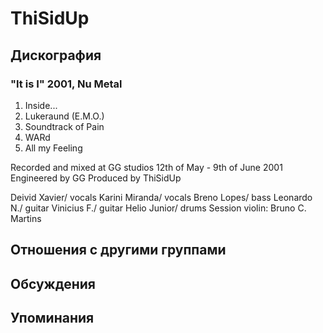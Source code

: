 # ThiSidUp



## Дискография

### "It is I" 2001, Nu Metal

1. Inside...
2. Lukeraund (E.M.O.)
3. Soundtrack of Pain
4. WARd
5. All my Feeling
 
Recorded and mixed at GG studios 12th of May - 9th of June 2001 
Engineered by GG
Produced by ThiSidUp
 
Deivid Xavier/ vocals
Karini Miranda/ vocals
Breno Lopes/ bass 
Leonardo N./ guitar 
Vinicius F./ guitar 
Helio Junior/ drums
Session violin: Bruno C. Martins
 


## Отношения с другими группами


## Обсуждения


## Упоминания

